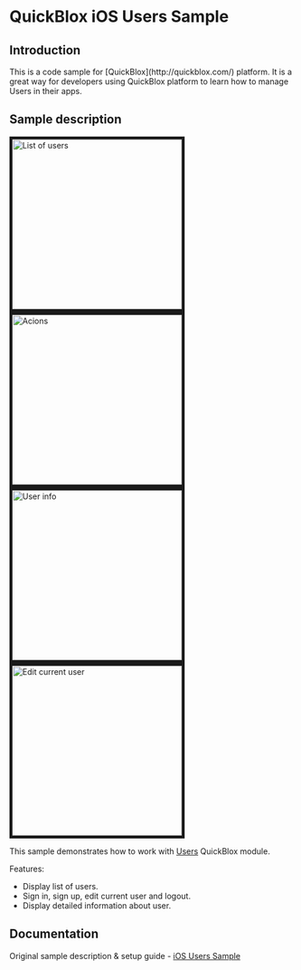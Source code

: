 <h1> QuickBlox iOS Users Sample </h1>

<h2> Introduction </h2>
This is a code sample for [QuickBlox](http://quickblox.com/) platform. It is a great way for developers using QuickBlox platform to learn how to manage Users in their apps.

<h2> Sample description </h2>

<img src="http://files.quickblox.com/sample-users1.png" border="5" alt="List of users" width="300"> 
<img src="http://files.quickblox.com/sample-users2.png" border="5" alt="Acions" width="300"> 
<img src="http://files.quickblox.com/sample-users3.png" border="5" alt="User info" width="300"> 
<img src="http://files.quickblox.com/sample-users4.png" border="5" alt="Edit current user" width="300"> 

This sample demonstrates how to work with [Users](http://quickblox.com/developers/SimpleSample-users-ios) QuickBlox module.

Features:
<ul>
<li> Display list of users. </li>
<li> Sign in, sign up, edit current user and logout. </li>
<li> Display detailed information about user. </li>
</ul>

<h2> Documentation </h2>

Original sample description & setup guide - [iOS Users Sample](http://quickblox.com/developers/SimpleSample-users-ios)
